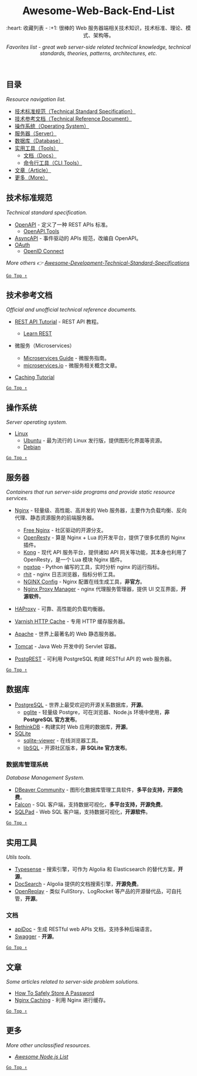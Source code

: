 <div align="center">
  <h1>Awesome-Web-Back-End-List</h1>

  <p>:heart: 收藏列表 - :+1: 很棒的 Web 服务器端相关技术知识，技术标准、理论、模式、架构等。</p>
  <p><i>Favorites list - great web server-side related technical knowledge, technical standards, theories, patterns, architectures, etc.</i></p>
</div>

<br />

## 目录

*Resource navigation list.*

- [技术标准规范（Technical Standard Specification）](#技术标准规范)
- [技术参考文档（Technical Reference Document）](#技术参考文档)
- [操作系统（Operating System）](#操作系统)
- [服务器（Server）](#服务器)
- [数据库（Database）](#数据库)
- [实用工具（Tools）](#实用工具)
  - [文档（Docs）](#文档)
  - [命令行工具（CLI Tools）](./awesome-dev-resource.md#命令行工具)
- [文章（Article）](#文章)
- [更多（More）](#更多)

## 技术标准规范

*Technical standard specification.*

- [OpenAPI](https://www.openapis.org/) - 定义了一种 REST APIs 标准。
  - [OpenAPI.Tools](https://openapi.tools/)
- [AsyncAPI](https://www.asyncapi.com/) - 事件驱动的 APIs 规范，改编自 OpenAPI。
- [OAuth](https://oauth.net/)
  - [OpenID Connect](https://openid.net/connect/)

*More others 👉 [Awesome-Development-Technical-Standard-Specifications](awesome-dev-specifications.md)*

[`Go Top ↑`](#awesome-web-back-end-list)

## 技术参考文档

*Official and unofficial technical reference documents.*

- [REST API Tutorial](https://restfulapi.net/) - REST API 教程。
  - [Learn REST](http://rest.elkstein.org/)

- 微服务（Microservices）
  - [Microservices Guide](https://martinfowler.com/microservices/) - 微服务指南。
  - [microservices.io](https://microservices.io/) - 微服务相关概念文章。

- [Caching Tutorial](https://www.mnot.net/cache_docs/)

[`Go Top ↑`](#awesome-web-back-end-list)

## 操作系统

*Server operating system.*

- [Linux](https://www.linux.org/)
  - [Ubuntu](https://ubuntu.com/) - 最为流行的 Linux 发行版，提供图形化界面等资源。
  - [Debian](https://www.debian.org/)

[`Go Top ↑`](#awesome-web-back-end-list)

## 服务器

*Containers that run server-side programs and provide static resource services.*
  
- [Nginx](http://nginx.org/en/) - 轻量级、高性能、高并发的 Web 服务器，主要作为负载均衡、反向代理、静态资源服务的前端服务器。
  - [Free Nginx](https://freenginx.org/) - 社区驱动的开源分支。
  - [OpenResty](http://openresty.org/) - 算是 Nginx + Lua 的开发平台，提供了很多优质的 Nginx 插件。
  - [Kong](https://konghq.com/) - 现代 API 服务平台，提供诸如 API 网关等功能，其本身也利用了 OpenResty，是一个 Lua 模块 Nginx 插件。
  - [ngxtop](https://github.com/lebinh/ngxtop) - Python 编写的工具，实时分析 nginx 的运行指标。
  - [rhit](https://github.com/Canop/rhit) - nginx 日志浏览器，指标分析工具。
  - [NGINX Config](https://www.digitalocean.com/community/tools/nginx) - Nginx 配置在线生成工具，**非官方**。
  - [Nginx Proxy Manager](https://nginxproxymanager.com/) - nginx 代理服务管理器，提供 UI 交互界面，**开源软件**。

- [HAProxy](https://www.haproxy.org/) - 可靠、高性能的负载均衡器。
- [Varnish HTTP Cache](https://varnish-cache.org/) - 专用 HTTP 缓存服务器。
- [Apache](http://httpd.apache.org/) - 世界上最著名的 Web 静态服务器。

- [Tomcat](http://tomcat.apache.org/) - Java Web 开发中的 Servlet 容器。	

- [PostgREST](https://postgrest.org/) - 可利用 PostgreSQL 构建 RESTful API 的 web 服务器。

[`Go Top ↑`](#awesome-web-back-end-list)

## 数据库

- [PostgreSQL](https://www.postgresql.org/) - 世界上最受欢迎的开源关系数据库，**开源**。
  - [pglite](https://github.com/electric-sql/pglite) - 轻量级 Postgre，可在浏览器、Node.js 环境中使用，**非 PostgreSQL 官方发布**。
- [RethinkDB](https://rethinkdb.com/) - 构建实时 Web 应用的数据库，**开源**。
- [SQLite](https://www.sqlite.org/)
  - [sqlite-viewer](http://inloop.github.io/sqlite-viewer/) - 在线浏览器工具。
  - [libSQL](https://github.com/tursodatabase/libsql) - 开源社区版本，**非 SQLite 官方发布**。

### 数据库管理系统

_Database Management System._

- [DBeaver Community](https://dbeaver.io/) - 图形化数据库管理工具软件，**多平台支持，开源免费**。
- [Falcon](https://github.com/plotly/falcon) - SQL 客户端，支持数据可视化，**多平台支持，开源免费**。
- [SQLPad](https://sqlpad.github.io/sqlpad/) - Web SQL 客户端，支持数据可视化，**开源软件**。

[`Go Top ↑`](#awesome-web-back-end-list)

## 实用工具

*Utils tools.*

- [Typesense](https://typesense.org/) - 搜索引擎，可作为 Algolia 和 Elasticsearch 的替代方案，**开源**。
- [DocSearch](https://docsearch.algolia.com/) - Algolia 提供的文档搜索引擎，**开源免费**。
- [OpenReplay](https://openreplay.com/) - 类似 FullStory、LogRocket 等产品的开源替代品，可自托管，**开源**。

### 文档

- [apiDoc](https://apidocjs.com/) - 生成 RESTful web APIs 文档，支持多种后端语言。
- [Swagger](https://swagger.io/tools/open-source/) - **开源**。

[`Go Top ↑`](#awesome-web-back-end-list)

## 文章

*Some articles related to server-side problem solutions.*

- [How To Safely Store A Password](https://codahale.com/how-to-safely-store-a-password/)
- [Nginx Caching](https://serversforhackers.com/c/nginx-caching) - 利用 Nginx 进行缓存。

[`Go Top ↑`](#awesome-web-back-end-list)

## 更多

*More other unclassified resources.*

- [*Awesome Node.js List*](./awesome-dev-nodejs.md)

[`Go Top ↑`](#awesome-web-back-end-list)
